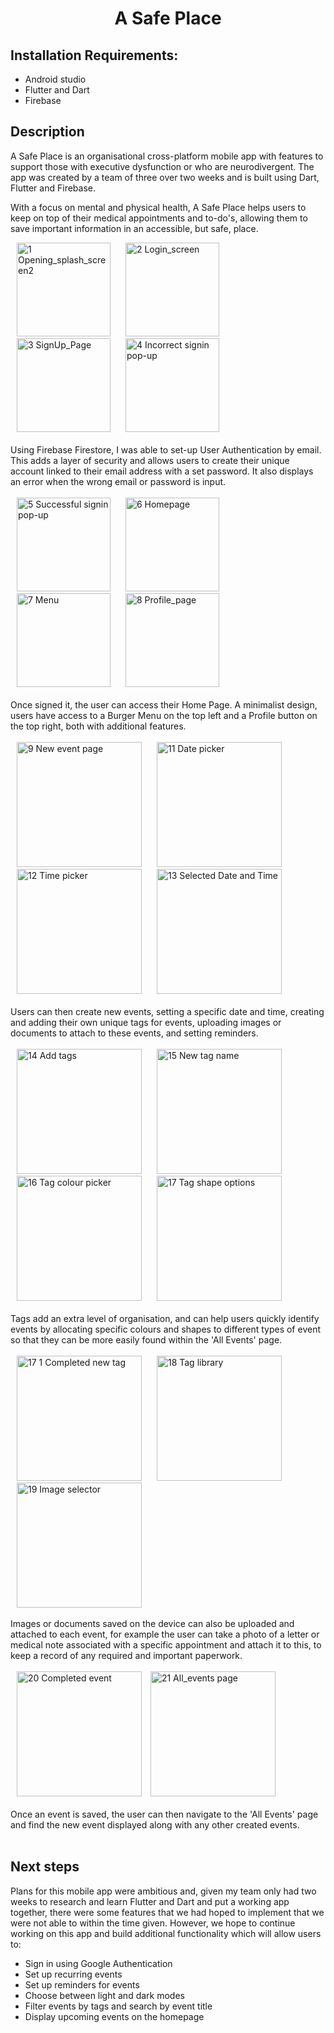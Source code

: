 <h1 align="center">A Safe Place</h1>

## Installation Requirements:

- Android studio
- Flutter and Dart
- Firebase

## Description

A Safe Place is an organisational cross-platform mobile app with features to support those with executive dysfunction or who are neurodivergent. The app was created by a team of three over two weeks and is built using Dart, Flutter and Firebase.

With a focus on mental and physical health, A Safe Place helps users to keep on top of their medical appointments and to-do's, allowing them to save important information in an accessible, but safe, place.

<img width="150" hspace="10" alt="1 Opening_splash_screen2" src="https://github.com/StephJBow/A-Safe-Place/assets/136998085/67f40c8e-dff7-4abf-8300-4f457b8cc21c">
<img width="150" hspace="10" alt="2  Login_screen" src="https://github.com/StephJBow/A-Safe-Place/assets/136998085/80325f96-303c-410c-81fb-b8e79dbd00eb">
<img width="150" hspace="10" alt="3  SignUp_Page" src="https://github.com/StephJBow/A-Safe-Place/assets/136998085/9a02fe32-12cf-4781-a9f1-eca4a221c1d4">
<img width="150" hspace="10" alt="4  Incorrect signin pop-up" src="https://github.com/StephJBow/A-Safe-Place/assets/136998085/3fd05012-934b-44d7-aae9-71d84a60b624">
<br> </br>
Using Firebase Firestore, I was able to set-up User Authentication by email. This adds a layer of security and allows users to create their unique account linked to their email address with a set password. It also displays an error when the wrong email or password is input.
<br> </br>
<img width="150" hspace="10" alt="5  Successful signin pop-up" src="https://github.com/StephJBow/A-Safe-Place/assets/136998085/35b5d1f6-9427-4e55-b515-ef5544a6abae">
<img width="150" hspace="10" alt="6  Homepage" src="https://github.com/StephJBow/A-Safe-Place/assets/136998085/10cbd079-0a14-46e9-abb5-63ddd4ae2ca8">
<img width="150" hspace="10" alt="7  Menu" src="https://github.com/StephJBow/A-Safe-Place/assets/136998085/f6bd57b4-8343-4c8d-bfe0-25945fd01080">
<img width="150" hspace="10" alt="8  Profile_page" src="https://github.com/StephJBow/A-Safe-Place/assets/136998085/15264c60-f328-46e6-8233-9c2fdb2d3bd4">
<br> </br>
Once signed it, the user can access their Home Page. A minimalist design, users have access to a Burger Menu on the top left and a Profile button on the top right, both with additional features.
<br> </br>
<img width="200" hspace="10" alt="9  New event page" src="https://github.com/StephJBow/A-Safe-Place/assets/136998085/d7356ad2-f332-4ef7-8556-48488f2a4818">
<img width="200" hspace="10" alt="11  Date picker" src="https://github.com/StephJBow/A-Safe-Place/assets/136998085/894a7190-4e1a-4e7a-92de-b3dd5679589b">
<img width="200" hspace="10" alt="12  Time picker" src="https://github.com/StephJBow/A-Safe-Place/assets/136998085/fb0849bd-7f48-4c7b-9a72-30e0bd86787b">
<img width="200" hspace="10" alt="13  Selected Date and Time" src="https://github.com/StephJBow/A-Safe-Place/assets/136998085/b4223634-3d8d-48b3-85f3-9702e75e9fe7">
<br> </br>
Users can then create new events, setting a specific date and time, creating and adding their own unique tags for events, uploading images or documents to attach to these events, and setting reminders.
<br> </br>
<img width="200" hspace="10" alt="14  Add tags" src="https://github.com/StephJBow/A-Safe-Place/assets/136998085/6986a9fd-0d31-45fa-b862-9b389bd08f1f">
<img width="200" hspace="10" alt="15  New tag name" src="https://github.com/StephJBow/A-Safe-Place/assets/136998085/c86216f6-ae8b-4641-ba2f-40d8372cc4a7">
<img width="200" hspace="10" alt="16  Tag colour picker" src="https://github.com/StephJBow/A-Safe-Place/assets/136998085/e3c59cea-163e-4be5-af5d-cee3bd7c0732">
<img width="200" hspace="10" alt="17  Tag shape options" src="https://github.com/StephJBow/A-Safe-Place/assets/136998085/2eec4e5c-859d-48e2-b59b-bcebb248b6d3">
<br> </br>
Tags add an extra level of organisation, and can help users quickly identify events by allocating specific colours and shapes to different types of event so that they can be more easily found within the 'All Events' page.
<br> </br>
<img width="200" hspace="10" alt="17 1 Completed new tag" src="https://github.com/StephJBow/A-Safe-Place/assets/136998085/a0f09523-db99-4b5c-85ee-aca12f53dbd9">
<img width="200" hspace="10" alt="18  Tag library" src="https://github.com/StephJBow/A-Safe-Place/assets/136998085/eeb30a85-14d0-4ce1-9618-0e8b185fbf21">
<img width="200" hspace="10" alt="19  Image selector" src="https://github.com/StephJBow/A-Safe-Place/assets/136998085/775cd8bb-847e-469f-ac57-308a843f526a">
<br> </br>
Images or documents saved on the device can also be uploaded and attached to each event, for example the user can take a photo of a letter or medical note associated with a specific appointment and attach it to this, to keep a record of any required and important paperwork.
<br> </br>
<img width="200" hspace="10" alt="20  Completed event" src="https://github.com/StephJBow/A-Safe-Place/assets/136998085/d6f39001-08b5-4ca6-a1cd-99967225d3c0">
<img width="200" alt="21  All_events page" src="https://github.com/StephJBow/A-Safe-Place/assets/136998085/b7efb6da-4357-4066-9663-0e6c35a9c002">
<br> </br>
Once an event is saved, the user can then navigate to the 'All Events' page and find the new event displayed along with any other created events. 
<br> </br>

## Next steps

Plans for this mobile app were ambitious and, given my team only had two weeks to research and learn Flutter and Dart and put a working app together, there were some features that we had hoped to implement that we were not able to within the time given. However, we hope to continue working on this app and build additional functionality which will allow users to:
- Sign in using Google Authentication
- Set up recurring events
- Set up reminders for events
- Choose between light and dark modes
- Filter events by tags and search by event title
- Display upcoming events on the homepage

<br> </br>
















